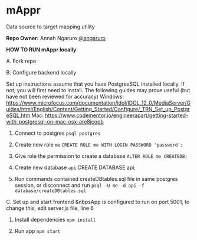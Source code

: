 # mAppr
Data source to target mapping utility

**Repo Owner:** Annah Ngaruro [@angaruro](https://github.com/angaruro)

**HOW TO RUN mAppr locally**

A. Fork repo

B. Configure backend locally

Set up instructions assume that you have PostgresSQL installed locally. If not, you will first need to install. The following guides may prove useful (but have not been reviewed for accuracy)
Windows: https://www.microfocus.com/documentation/idol/IDOL_12_0/MediaServer/Guides/html/English/Content/Getting_Started/Configure/_TRN_Set_up_PostgreSQL.htm
Mac: https://www.codementor.io/engineerapart/getting-started-with-postgresql-on-mac-osx-are8jcopb


1. Connect to postgres
`psql postgres`

2. Create new role `me`
`CREATE ROLE me WITH LOGIN PASSWORD 'password';`

3. Give role the permission to create a database
`ALTER ROLE me CREATEDB;`

4. Create new database `api`
CREATE DATABASE api;

5. Run commands contained createDBtables.sql file in same postgres session, or disconnect and run
`psql -U me -d api -f database/createDBtables.sql`



C. Set up and start frontend
&nbpsApp is configured to run on port 5001, to change this, edit server.js file, line 6

1. Install dependencies
`npm install`

2. Run app
`npm start`

